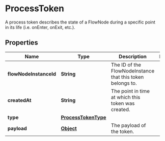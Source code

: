 

# ProcessToken

A process token describes the state of a FlowNode during a specific point in its life (i.e. onEnter, onExit, etc.).
## Properties

Name | Type | Description | Notes
------------ | ------------- | ------------- | -------------
**flowNodeInstanceId** | **String** | The ID of the FlowNodeInstance that this token belongs to. | 
**createdAt** | **String** | The point in time at which this token was created. | 
**type** | [**ProcessTokenType**](ProcessTokenType.md) |  | 
**payload** | [**Object**](.md) | The payload of the token. | 



